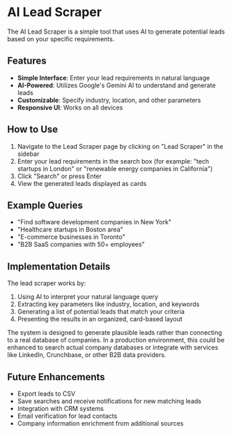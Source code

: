# AI Lead Scraper

The AI Lead Scraper is a simple tool that uses AI to generate potential leads based on your specific requirements.

## Features

- **Simple Interface**: Enter your lead requirements in natural language
- **AI-Powered**: Utilizes Google's Gemini AI to understand and generate leads
- **Customizable**: Specify industry, location, and other parameters
- **Responsive UI**: Works on all devices

## How to Use

1. Navigate to the Lead Scraper page by clicking on "Lead Scraper" in the sidebar
2. Enter your lead requirements in the search box (for example: "tech startups in London" or "renewable energy companies in California")
3. Click "Search" or press Enter
4. View the generated leads displayed as cards

## Example Queries

- "Find software development companies in New York"
- "Healthcare startups in Boston area"
- "E-commerce businesses in Toronto"
- "B2B SaaS companies with 50+ employees"

## Implementation Details

The lead scraper works by:

1. Using AI to interpret your natural language query
2. Extracting key parameters like industry, location, and keywords
3. Generating a list of potential leads that match your criteria
4. Presenting the results in an organized, card-based layout

The system is designed to generate plausible leads rather than connecting to a real database of companies. In a production environment, this could be enhanced to search actual company databases or integrate with services like LinkedIn, Crunchbase, or other B2B data providers.

## Future Enhancements

- Export leads to CSV
- Save searches and receive notifications for new matching leads
- Integration with CRM systems
- Email verification for lead contacts
- Company information enrichment from additional sources 